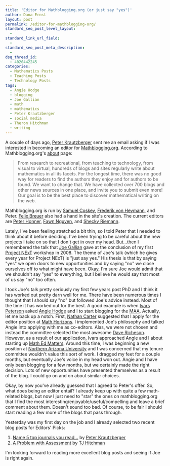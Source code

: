 ```yaml
---
title: 'Editor for Mathblogging.org (or just say "yes")'
author: Dana Ernst
layout: post
permalink: /editor-for-mathblogging-org/
standard_seo_post_level_layout:
  - 
standard_link_url_field:
  - 
standard_seo_post_meta_description:
  - 
dsq_thread_id:
  - 4020442245
categories:
  - Mathematics Posts
  - Teaching Posts
  - Technology Posts
tags:
  - Angie Hodge
  - blogging
  - Joe Gallian
  - math
  - mathematics
  - Peter Krautzberger
  - social media
  - Theron Hitchman
  - writing
---
```

A couple of days ago, [Peter Krautzberger][1] sent me an email asking if I was interested in becoming an editor for [Mathblogging.org][2]. According to Mathblogging.org's [about][3] page:

> From research to recreational, from teaching to technology, from visual to virtual, hundreds of blogs and sites regularly write about mathematics in all its facets. For the longest time, there was no good way for readers to find the authors they enjoy and for authors to be found. We want to change that. We have collected over 700 blogs and other news sources in one place, and invite you to submit even more! Our goal is to be the best place to discover mathematical writing on the web.

Mathblogging.org is run by [Samuel Coskey][4], [Frederik von Heymann][5], and Peter. [Felix Breuer][6] also had a hand in the site's creation. The current editors are [Peter Honner][7], [Fawn Nguyen][8], and [Shecky Riemann][9].

Lately, I've been feeling stretched a bit thin, so I told Peter that I needed to think about it before deciding. I've been trying to be careful about the new projects I take on so that I don't get in over my head. But&#8230;then I remembered the talk that [Joe Gallian][10] gave at the conclusion of my first [Project NExT][11] workshop in 2008. The theme of Joe's talk (which he gives every year for Project NExT) is "just say yes." His thesis is that by saying "yes" we open doors to new opportunities and by saying "no" we close ourselves off to what might have been. Okay, I'm sure Joe would admit that we shouldn't say "yes" to everything, but I believe he would say that most of us say "no" too often.

I took Joe's talk pretty seriously my first few years post PhD and I think it has worked out pretty darn well for me. There have been numerous times I thought that I should say "no" but followed Joe's advice instead. Most of the time it has worked out for the best. A good example is when [Ivars Peterson][12] asked [Angie Hodge][13] and I to start blogging for the [MAA][14]. Actually, let me back up a notch. First, [Nathan Carter][15] suggested that I apply for the editor position at [Math Horizons][16]. I implemented Joe's philosophy and talked Angie into applying with me as co-editors. Alas, we were not chosen and instead the committee selected the most awesome [Dave Richeson][17]. However, as a result of our application, Ivars approached Angie and I about starting up [Math Ed Matters][18]. Around this time, I was beginning a new position at [Northern Arizona University][19] and I was concerned that my tenure committee wouldn't value this sort of work. I dragged my feet for a couple months, but eventually Joe's voice in my head won out. Angie and I have only been blogging for a few months, but we certainly made the right decision. Lots of new opportunities have presented themselves as a result of the blog. I could go on and on about similar choices.

Okay, by now you've already guessed that I agreed to Peter's offer. So, what does being an editor entail? I already keep up with quite a few math-related blogs, but now I just need to "star" the ones on mathblogging.org that I find the most interesting/enjoyable/useful/compelling and leave a brief comment about them. Doesn't sound too bad. Of course, to be fair I should start reading a few more of the blogs that pass through.

Yesterday was my first day on the job and I already selected two recent blog posts for Editors' Picks:

  1. [Name 5 top journals you read…][20] by [Peter Krautzberger][1]
  2. [A Problem with Assessment][21] by [TJ Hitchman][22]

I'm looking forward to reading more excellent blog posts and seeing if Joe is right again.

 [1]: http://boolesrings.org/krautzberger/
 [2]: http://mathblogging.org
 [3]: http://www.mathblogging.org/about
 [4]: http://boolesrings.org/scoskey/
 [5]: http://boolesrings.org/vonheymann/
 [6]: http://www.felixbreuer.net/
 [7]: http://mrhonner.com/
 [8]: http://fawnnguyen.com/
 [9]: http://math-frolic.blogspot.com/
 [10]: http://www.d.umn.edu/~jgallian/
 [11]: http://archives.math.utk.edu/projnext/
 [12]: https://sites.google.com/site/ivarspeterson/
 [13]: http://www.unomaha.edu/math/people/hodge/
 [14]: http://maa.org
 [15]: https://faculty.bentley.edu/details.asp?uname=ncarter
 [16]: http://www.maa.org//publications/periodicals/math-horizons
 [17]: http://users.dickinson.edu/~richesod/
 [18]: http://maamathedmatters.blogspot.com/
 [19]: http://nau.edu
 [20]: http://www.mathblogging.org/post/59279
 [21]: http://www.mathblogging.org/post/58380
 [22]: http://www.uni.edu/theron/